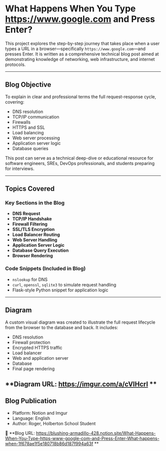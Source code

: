 # What Happens When You Type https://www.google.com and Press Enter?

This project explores the step-by-step journey that takes place when a user types a URL in a browser—specifically `https://www.google.com`—and presses Enter. It is written as a comprehensive technical blog post aimed at demonstrating knowledge of networking, web infrastructure, and internet protocols.

---

## Blog Objective

To explain in clear and professional terms the full request-response cycle, covering:

- DNS resolution  
- TCP/IP communication  
- Firewalls  
- HTTPS and SSL  
- Load balancing  
- Web server processing  
- Application server logic  
- Database queries  

This post can serve as a technical deep-dive or educational resource for software engineers, SREs, DevOps professionals, and students preparing for interviews.

---

## Topics Covered

### Key Sections in the Blog

- **DNS Request**  
- **TCP/IP Handshake**  
- **Firewall Filtering**  
- **SSL/TLS Encryption**  
- **Load Balancer Routing**  
- **Web Server Handling**  
- **Application Server Logic**  
- **Database Query Execution**  
- **Browser Rendering**

### Code Snippets (Included in Blog)

- `nslookup` for DNS
- `curl`, `openssl`, `sqlite3` to simulate request handling
- Flask-style Python snippet for application logic

---

## Diagram

A custom visual diagram was created to illustrate the full request lifecycle from the browser to the database and back. It includes:

- DNS resolution
- Firewall protection
- Encrypted HTTPS traffic
- Load balancer
- Web and application server
- Database
- Final page rendering

**Diagram URL: https://imgur.com/a/cVIHcrl **
---

## Blog Publication

- Platform: Notion and Imgur
- Language: English  
- Author: Roger, Holberton School Student

🔗 **Blog URL: https://blushing-armadillo-428.notion.site/What-Happens-When-You-Type-https-www-google-com-and-Press-Enter-What-happens-when-1f678ae1f5e180718b86d187f994a63f **


